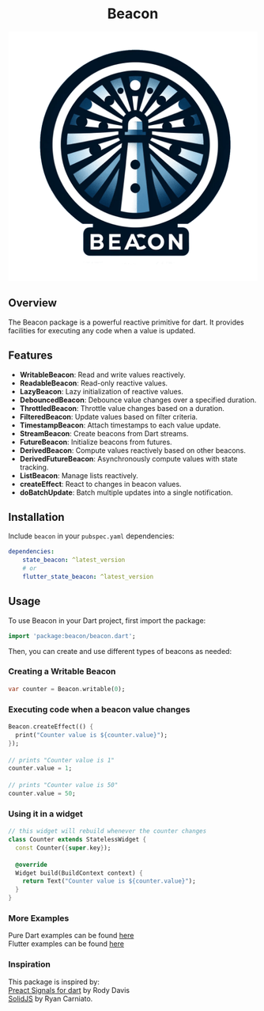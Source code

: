 # <center>Beacon</center>

<img src="https://github.com/jinyus/dart_beacon/blob/master/logo.png?raw=true">

## Overview

The Beacon package is a powerful reactive primitive for dart. It provides facilities for executing any code when a value is updated.

## Features

-   **WritableBeacon**: Read and write values reactively.
-   **ReadableBeacon**: Read-only reactive values.
-   **LazyBeacon**: Lazy initialization of reactive values.
-   **DebouncedBeacon**: Debounce value changes over a specified duration.
-   **ThrottledBeacon**: Throttle value changes based on a duration.
-   **FilteredBeacon**: Update values based on filter criteria.
-   **TimestampBeacon**: Attach timestamps to each value update.
-   **StreamBeacon**: Create beacons from Dart streams.
-   **FutureBeacon**: Initialize beacons from futures.
-   **DerivedBeacon**: Compute values reactively based on other beacons.
-   **DerivedFutureBeacon**: Asynchronously compute values with state tracking.
-   **ListBeacon**: Manage lists reactively.
-   **createEffect**: React to changes in beacon values.
-   **doBatchUpdate**: Batch multiple updates into a single notification.

## Installation

Include `beacon` in your `pubspec.yaml` dependencies:

```yaml
dependencies:
    state_beacon: ^latest_version
    # or
    flutter_state_beacon: ^latest_version
```

## Usage

To use Beacon in your Dart project, first import the package:

```dart
import 'package:beacon/beacon.dart';
```

Then, you can create and use different types of beacons as needed:

### Creating a Writable Beacon

```dart
var counter = Beacon.writable(0);
```

### Executing code when a beacon value changes

```dart
Beacon.createEffect(() {
  print("Counter value is ${counter.value}");
});

// prints "Counter value is 1"
counter.value = 1;

// prints "Counter value is 50"
counter.value = 50;
```

### Using it in a widget

```dart
// this widget will rebuild whenever the counter changes
class Counter extends StatelessWidget {
  const Counter({super.key});

  @override
  Widget build(BuildContext context) {
    return Text("Counter value is ${counter.value}");
  }
}
```

### More Examples

Pure Dart examples can be found [here](https://github.com/jinyus/dart_beacon/blob/master/state_beacon/example/state_beacon_example.dart)<br>
Flutter examples can be found [here](https://github.com/jinyus/dart_beacon/blob/master/flutter_state_beacon/example/lib/main.dart)

### Inspiration

This package is inspired by:<br>
[Preact Signals for dart](https://github.com/rodydavis/signals.dart) by Rody Davis  
[SolidJS](https://www.solidjs.com/) by Ryan Carniato.
